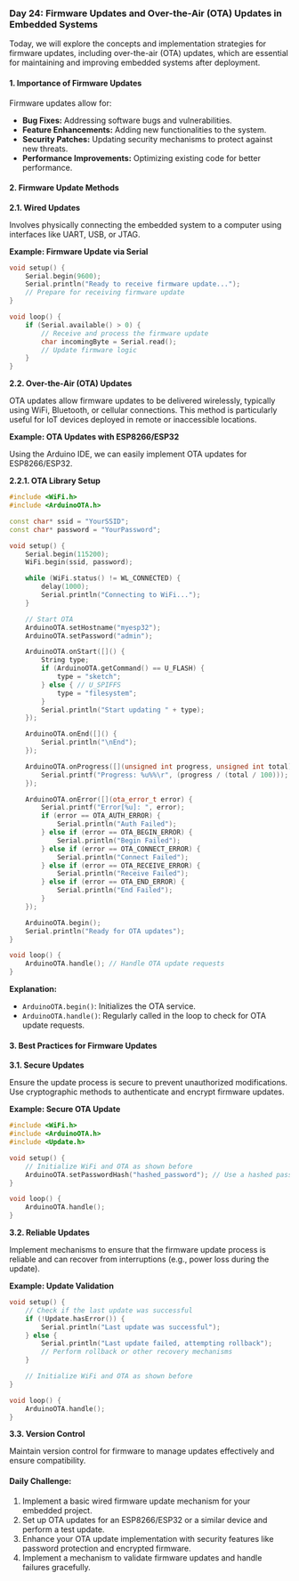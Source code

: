 ### Day 24: Firmware Updates and Over-the-Air (OTA) Updates in Embedded Systems

Today, we will explore the concepts and implementation strategies for firmware updates, including over-the-air (OTA) updates, which are essential for maintaining and improving embedded systems after deployment.

#### 1. Importance of Firmware Updates

Firmware updates allow for:
- **Bug Fixes:** Addressing software bugs and vulnerabilities.
- **Feature Enhancements:** Adding new functionalities to the system.
- **Security Patches:** Updating security mechanisms to protect against new threats.
- **Performance Improvements:** Optimizing existing code for better performance.

#### 2. Firmware Update Methods

**2.1. Wired Updates**

Involves physically connecting the embedded system to a computer using interfaces like UART, USB, or JTAG.

**Example: Firmware Update via Serial**

```cpp
void setup() {
    Serial.begin(9600);
    Serial.println("Ready to receive firmware update...");
    // Prepare for receiving firmware update
}

void loop() {
    if (Serial.available() > 0) {
        // Receive and process the firmware update
        char incomingByte = Serial.read();
        // Update firmware logic
    }
}
```

**2.2. Over-the-Air (OTA) Updates**

OTA updates allow firmware updates to be delivered wirelessly, typically using WiFi, Bluetooth, or cellular connections. This method is particularly useful for IoT devices deployed in remote or inaccessible locations.

**Example: OTA Updates with ESP8266/ESP32**

Using the Arduino IDE, we can easily implement OTA updates for ESP8266/ESP32.

**2.2.1. OTA Library Setup**

```cpp
#include <WiFi.h>
#include <ArduinoOTA.h>

const char* ssid = "YourSSID";
const char* password = "YourPassword";

void setup() {
    Serial.begin(115200);
    WiFi.begin(ssid, password);

    while (WiFi.status() != WL_CONNECTED) {
        delay(1000);
        Serial.println("Connecting to WiFi...");
    }

    // Start OTA
    ArduinoOTA.setHostname("myesp32");
    ArduinoOTA.setPassword("admin");

    ArduinoOTA.onStart([]() {
        String type;
        if (ArduinoOTA.getCommand() == U_FLASH) {
            type = "sketch";
        } else { // U_SPIFFS
            type = "filesystem";
        }
        Serial.println("Start updating " + type);
    });

    ArduinoOTA.onEnd([]() {
        Serial.println("\nEnd");
    });

    ArduinoOTA.onProgress([](unsigned int progress, unsigned int total) {
        Serial.printf("Progress: %u%%\r", (progress / (total / 100)));
    });

    ArduinoOTA.onError([](ota_error_t error) {
        Serial.printf("Error[%u]: ", error);
        if (error == OTA_AUTH_ERROR) {
            Serial.println("Auth Failed");
        } else if (error == OTA_BEGIN_ERROR) {
            Serial.println("Begin Failed");
        } else if (error == OTA_CONNECT_ERROR) {
            Serial.println("Connect Failed");
        } else if (error == OTA_RECEIVE_ERROR) {
            Serial.println("Receive Failed");
        } else if (error == OTA_END_ERROR) {
            Serial.println("End Failed");
        }
    });

    ArduinoOTA.begin();
    Serial.println("Ready for OTA updates");
}

void loop() {
    ArduinoOTA.handle(); // Handle OTA update requests
}
```

**Explanation:**
- `ArduinoOTA.begin()`: Initializes the OTA service.
- `ArduinoOTA.handle()`: Regularly called in the loop to check for OTA update requests.

#### 3. Best Practices for Firmware Updates

**3.1. Secure Updates**

Ensure the update process is secure to prevent unauthorized modifications. Use cryptographic methods to authenticate and encrypt firmware updates.

**Example: Secure OTA Update**

```cpp
#include <WiFi.h>
#include <ArduinoOTA.h>
#include <Update.h>

void setup() {
    // Initialize WiFi and OTA as shown before
    ArduinoOTA.setPasswordHash("hashed_password"); // Use a hashed password for added security
}

void loop() {
    ArduinoOTA.handle();
}
```

**3.2. Reliable Updates**

Implement mechanisms to ensure that the firmware update process is reliable and can recover from interruptions (e.g., power loss during the update).

**Example: Update Validation**

```cpp
void setup() {
    // Check if the last update was successful
    if (!Update.hasError()) {
        Serial.println("Last update was successful");
    } else {
        Serial.println("Last update failed, attempting rollback");
        // Perform rollback or other recovery mechanisms
    }

    // Initialize WiFi and OTA as shown before
}

void loop() {
    ArduinoOTA.handle();
}
```

**3.3. Version Control**

Maintain version control for firmware to manage updates effectively and ensure compatibility.

#### Daily Challenge:
1. Implement a basic wired firmware update mechanism for your embedded project.
2. Set up OTA updates for an ESP8266/ESP32 or a similar device and perform a test update.
3. Enhance your OTA update implementation with security features like password protection and encrypted firmware.
4. Implement a mechanism to validate firmware updates and handle failures gracefully.

